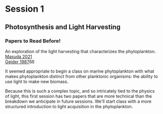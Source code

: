 # Session 1
## Photosynthesis and Light Harvesting

<div class="panel panel-primary">
  <div class="panel-heading">
    <h3 class="panel-title">Papers to Read Before!</h3>
  </div>
  <div class="panel-body">
      An exploration of the light harvesting that characterizes the phytoplankton.<br>
      <a href="https://2021-phyto-phys.readthedocs.io/en/latest/_static/masuda2021.pdf">Masuda 2021</a><br>
      <a href="https://2021-phyto-phys.readthedocs.io/en/latest/_static/geider1987.pdf">Geider 1987</a>ßß
  </div>
</div>

It seemed appropriate to begin a class on marine phytoplankton with what makes phytoplankton distinct from other planktonic organisms: the ability to use light to make new biomass.

Because this is such a complex topic, and so intricately tied to the physics of light, this first session has two papers that are more technical than the breakdown we anticipate in future sessions. We'll start class with a more structured introduction to light acquisition in the phytoplankton.
